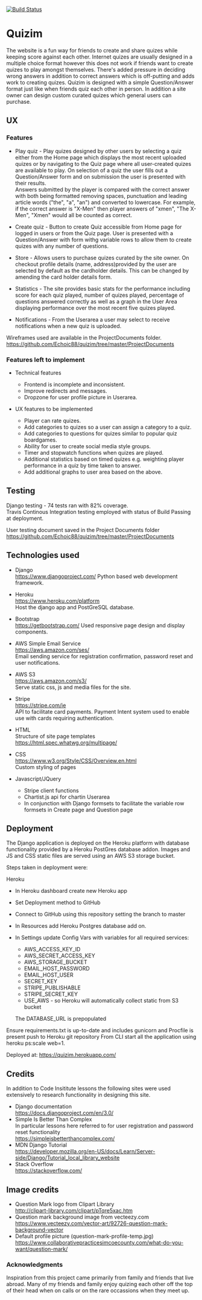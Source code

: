 [![Build Status](https://travis-ci.org/Echoic88/quizim.svg?branch=master)](https://travis-ci.org/Echoic88/quizim)

# Quizim
The website is a fun way for friends to create and share quizes while keeping score against each other. Internet quizes are usually designed in a multiple choice format however this does not work if friends want to create quizes to play amongst themselves. There's added pressure in deciding wrong answers in addition to correct answers which is off-putting and adds work to creating quizes. Quizim is designed with a simple Question/Answer format just like when friends quiz each other in person. In addition a site owner can design custom curated quizes which general users can purchase.  

## UX
### Features
* Play quiz - Play quizes designed by other users by selecting a quiz either from the Home page which displays the most recent uploaded quizes or by navigating to the Quiz page where all user-created quizes are available to play. On selection of a quiz the user fills out a Question/Answer form and on submission the user is presented with their results.  
Answers submitted by the player is compared with the correct answer with both being formatted removing spaces, punctuation and leading article words ("the", "a", "an") and converted to lowercase. For example, if the correct answer is "X-Men" then player answers of "xmen", "The X-Men", "Xmen" would all be counted as correct.

* Create quiz - Button to create Quiz accessible from Home page for logged in users or from the Quiz page. User is presented with a Question/Answer with form withg variable rows to allow them to create quizes with any number of questions.

* Store - Allows users to purchase quizes curated by the site owner. On checkout profile details (name, address)provided by the user are selected by default as the cardholder details. This can be changed by amending the card holder details form.

* Statistics - The site provides basic stats for the performance including score for each quiz played, number of quizes played, percentage of questions answered correctly as well as a graph in the User Area displaying performance over the most recent five quizes played.

* Notifications - From the Userarea a user may select to receive notifications when a new quiz is uploaded.

Wireframes used are available in the ProjectDocuments folder.
https://github.com/Echoic88/quizim/tree/master/ProjectDocuments

### Features left to implement
* Technical features
  * Frontend is incomplete and inconsistent.
  * Improve redirects and messages.
  * Dropzone for user profile picture in Userarea.

* UX features to be implemented
  * Player can rate quizes.
  * Add categories to quizes so a user can assign a category to a quiz.
  * Add categories to questions for quizes similar to popular quiz boardgames.
  * Ability for user to create social media style groups.
  * Timer and stopwatch functions when quizes are played.
  * Additional statistics based on timed quizes e.g. weighting player performance in a quiz by time taken to answer.
  * Add additional graphs to user area based on the above.


## Testing
Django testing - 74 tests ran with 82% coverage.  
Travis Continous Integration testing employed with status of Build Passing at deployment.

User testing document saved in the Project Documents folder
https://github.com/Echoic88/quizim/tree/master/ProjectDocuments


## Technologies used
* Django  
https://www.djangoproject.com/
Python based web development framework.

* Heroku  
https://www.heroku.com/platform  
Host the django app and PostGreSQL database.

* Bootstrap  
https://getbootstrap.com/
Used responsive page design and display components. 

* AWS Simple Email Service  
https://aws.amazon.com/ses/  
Email sending service for registration confirmation, password reset and user notifications.

* AWS S3  
https://aws.amazon.com/s3/  
Serve static css, js and media files for the site.

* Stripe  
https://stripe.com/ie  
API to facilitate card payments. Payment Intent system used to enable use with cards requiring authentication. 

* HTML  
Structure of site page templates  
https://html.spec.whatwg.org/multipage/

* CSS  
https://www.w3.org/Style/CSS/Overview.en.html  
Custom styling of pages  

* Javascript/JQuery
  * Stripe client functions
  * Chartist.js api for chartin Userarea
  * In conjunction with Django formsets to facilitate the variable row formsets in Create page and Question page


## Deployment
The Django application is deployed on the Heroku platform with database functionality provided by a Heroku PostGres database addon. Images and JS and CSS static files are served using an AWS S3 storage bucket.

Steps taken in deployment were:
  
Heroku
* In Heroku dashboard create new Heroku app
* Set Deployment method to GitHub
* Connect to GitHub using this repository setting the branch to master
* In Resources add Heroku Postgres database add on.
* In Settings update Config Vars with variables for all required services:
  * AWS_ACCESS_KEY_ID
  * AWS_SECRET_ACCESS_KEY
  * AWS_STORAGE_BUCKET
  * EMAIL_HOST_PASSWORD
  * EMAIL_HOST_USER
  * SECRET_KEY
  * STRIPE_PUBLISHABLE
  * STRIPE_SECRET_KEY
  * USE_AWS - so Heroku will automatically collect static from S3 bucket

  The DATABASE_URL is prepopulated 

Ensure requirements.txt is up-to-date and includes gunicorn and Procfile is present push to Heroku git repository
From CLI start all the application using heroku ps:scale web=1.

Deployed at:
https://quizim.herokuapp.com/


## Credits
In addition to Code Insititute lessons the following sites were used extensively to research functionality in designing this site.

* Django documentation  
https://docs.djangoproject.com/en/3.0/  
* Simple Is Better Than Complex  
In particular lessons here referred to for user registration and password reset functionality  
https://simpleisbetterthancomplex.com/
* MDN Django Tutorial  
https://developer.mozilla.org/en-US/docs/Learn/Server-side/Django/Tutorial_local_library_website  
* Stack Overflow  
https://stackoverflow.com/

## Image credits
* Question Mark logo from Clipart Library  
http://clipart-library.com/clipart/pTqre5xac.htm
* Question mark background image from vecteezy.com  
https://www.vecteezy.com/vector-art/92726-question-mark-background-vector
* Default profile picture (question-mark-profile-temp.jpg)
https://www.collaborativepracticesimcoecounty.com/what-do-you-want/question-mark/

### Acknowledgments
Inspiration from this project came primarily from family and friends that live abroad. Many of my friends and family enjoy quizing each other off the top of their head when on calls or on the rare occassions when they meet up.
